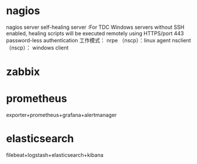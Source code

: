 # nagios

nagios server
self-healing server :For TDC Windows servers without SSH enabled, healing scripts will be executed remotely using HTTPS/port 443 password-less authentication
工作模式：
nrpe （nscp）：linux agent
nsclient（nscp）： windows client


# zabbix

# prometheus
exporter+prometheus+grafana+alertmanager

# elasticsearch
filebeat+logstash+elasticsearch+kibana
